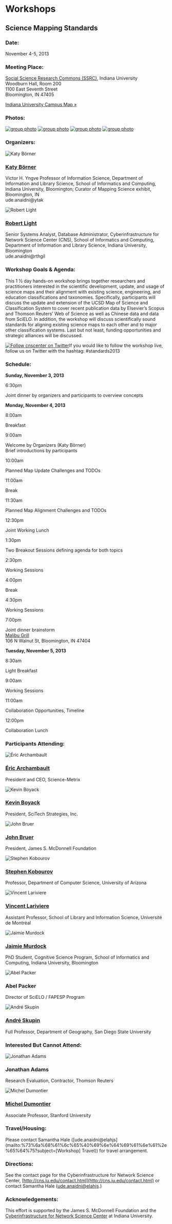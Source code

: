 Workshops
=========

Science Mapping Standards
-------------------------

### Date:

November 4-5, 2013

  

### Meeting Place:

[Social Science Research Commons (SSRC)](http://ssrc.indiana.edu/home/), Indiana University  
Woodburn Hall, Room 200  
1100 East Seventh Street  
Bloomington, IN 47405  
  
[Indiana University Campus Map »](deadlink.html?url=http%3A%2F%2Fwww.indiana.edu%2F~iubmap%2F)

### Photos:

[![group photo](/images/research/workshops/131104/131104_group_wnames_600.jpg)](/images/research/workshops/131104/131104_group_wnames_1200.jpg) [![group photo](/images/research/workshops/131104/131104_discussion_600.jpg)](/images/research/workshops/131104/131104_discussion_1200.jpg) [![group photo](/images/research/workshops/131104/131104_whiteboard_600.jpg)](/images/research/workshops/131104/131104_whiteboard_1200.jpg) [![group photo](/images/research/workshops/131104/131104_dinner_600.jpg)](/images/research/workshops/131104/131104_dinner_1200.jpg)

### Organizers:

![Katy Börner](/images/people/KatyBorner_weblrg.png)

### [Katy Börner](http://ella.slis.indiana.edu/~katy/)

Victor H. Yngve Professor of Information Science, Department of Information and Library Science, School of Informatics and Computing, Indiana University, Bloomington; Curator of Mapping Science exhibit, Bloomington, IN  
ude.anaidni@ytak  

![Robert Light](/images/people/RobertLight_weblrg.png)

### [Robert Light](deadlink.html?url=http%3A%2F%2Fcns.iu.edu%2Fcurrent_team%2Fbio%2Frobert_light.html)

Senior Systems Analyst, Database Administrator, Cyberinfrastructure for Network Science Center (CNS), School of Informatics and Computing, Department of Information and Library Science, Indiana University, Bloomington  
ude.anaidni@rthgil  

### Workshop Goals & Agenda:

This 1 ½ day hands-on workshop brings together researchers and practitioners interested in the scientific development, update, and usage of science maps and their alignment with existing science, engineering, and education classifications and taxonomies. Specifically, participants will discuss the update and extension of the UCSD Map of Science and Classification System to cover recent publication data by Elsevier’s Scopus and Thomson Reuters’ Web of Science as well as Chinese data and data from SciELO. In addition, the workshop will discuss scientifically sound standards for aligning existing science maps to each other and to major other classification systems. Last but not least, funding opportunities and strategic alliances will be discussed.

  
 [![Follow cnscenter on Twitter](http://twitter-badges.s3.amazonaws.com/t_logo-a.png)](http://www.twitter.com/cnscenter)If you would like to follow the workshop live, follow us on Twitter with the hashtag: #standards2013

### Schedule:

**Sunday, November 3, 2013**

6:30pm

Joint dinner by organizers and participants to overview concepts

**Monday, November 4, 2013**

8:00am

Breakfast

9:00am

Welcome by Organizers (Katy Börner)  
Brief introductions by participants

10:00am

Planned Map Update Challenges and TODOs

11:00am

Break

11:30am

Planned Map Alignment Challenges and TODOs

12:30pm

Joint Working Lunch

1:30pm

Two Breakout Sessions defining agenda for both topics

2:30pm

Working Sessions

4:00pm

Break

4:30pm

Working Sessions

7:00pm

Joint dinner brainstorm  
[Malibu Grill](http://www.malibugrill.net/)  
106 N Walnut St, Bloomington, IN 47404

**Tuesday, November 5, 2013**

8:30am

Light Breakfast

9:00am

Working Sessions

11:00am

Collaboration Opportunities, Timeline

12:00pm

Collaboration Lunch

### Participants Attending:

![Éric Archambault](/images/research/workshops/131104/eric-archambault.jpg)

### [Éric Archambault](deadlink.html?url=http%3A%2F%2Fwww.science-metrix.com%2Feng%2F)

President and CEO, Science-Metrix  

![Kevin Boyack](/images/research/workshops/131104/kevin-boyack.jpg)

### [Kevin Boyack](http://www.mapofscience.com/)

President, SciTech Strategies, Inc.  

![John Bruer](/images/research/workshops/131104/john-bruer.JPG)

### [John Bruer](deadlink.html?url=http%3A%2F%2Fwww.jsmf.org%2Fabout%2Fbruer-biography.htm)

President, James S. McDonnell Foundation

![Stephen Kobourov](/images/research/workshops/131105/stephen-kobourov.jpg)

### [Stephen Kobourov](http://www.cs.arizona.edu/~kobourov/)

Professor, Department of Computer Science, University of Arizona

![Vincent Lariviere](/images/research/workshops/131104/vincent-lariviere.jpg)

### [Vincent Lariviere](deadlink.html?url=http%3A%2F%2Flariviere.ebsi.umontreal.ca%2Fen-Index.html)

Assistant Professor, School of Library and Information Science, Université de Montréal

![Jaimie Murdock](/images/research/workshops/131104/jaimie-murdock.jpeg)

### [Jaimie Murdock](http://www.jamram.net/)

PhD Student, Cognitive Science Program, School of Informatics and Computing, Indiana University, Bloomington

![Abel Packer](/images/research/workshops/131104/abel-packer.jpg)

### Abel Packer

Director of SciELO / FAPESP Program

![André Skupin](/images/research/workshops/131104/andre-skupin.jpg)

### [André Skupin](deadlink.html?url=http%3A%2F%2Fgeography.sdsu.edu%2FPeople%2FPages%2Fskupin%2F)

Full Professor, Department of Geography, San Diego State University

### Interested But Cannot Attend:

![Jonathan Adams](/images/research/workshops/131104/jonathan-adams.jpg)

### Jonathan Adams

Research Evaluation, Contractor, Thomson Reuters  

![Michel Dumontier](/images/research/workshops/131104/michel-dumontier.jpg)

### [Michel Dumontier](http://dumontierlab.com/)

Associate Professor, Stanford University

### Travel/Housing:

Please contact Samantha Hale ([ude.anaidni@elahjs](mailto:%73%6a%68%61%6c%65%40%69%6e%64%69%61%6e%61%2e%65%64%75?subject=[Workshop] Travel)) for travel arrangement.

### Directions:

See the contact page for the Cyberinfrastructure for Network Science Center, [http://cns.iu.edu/contact.html](http://cns.iu.edu/contact.html) or contact Samantha Hale ([ude.anaidni@elahjs](mailto:%73%6a%68%61%6c%65%40%69%6e%64%69%61%6e%61%2e%65%64%75).)

### Acknowledgements:

This effort is supported by the James S. McDonnell Foundation and the [Cyberinfrastructure for Network Science Center](http://cns.iu.edu) at Indiana University.